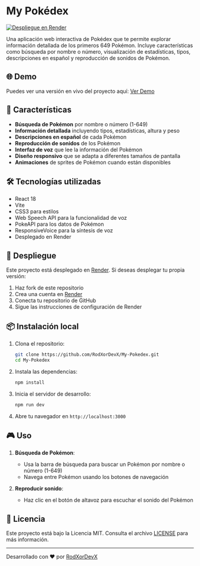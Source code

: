 # My Pokédex

[![Despliegue en Render](https://img.shields.io/badge/Render-46E3B7?style=for-the-badge&logo=render&logoColor=white)](https://my-pokedex-2w1u.onrender.com/)

Una aplicación web interactiva de Pokédex que te permite explorar información detallada de los primeros 649 Pokémon. Incluye características como búsqueda por nombre o número, visualización de estadísticas, tipos, descripciones en español y reproducción de sonidos de Pokémon.

## 🌐 Demo

Puedes ver una versión en vivo del proyecto aquí:
[Ver Demo](https://my-pokedex-2w1u.onrender.com/)

## 🚀 Características

- **Búsqueda de Pokémon** por nombre o número (1-649)
- **Información detallada** incluyendo tipos, estadísticas, altura y peso
- **Descripciones en español** de cada Pokémon
- **Reproducción de sonidos** de los Pokémon
- **Interfaz de voz** que lee la información del Pokémon
- **Diseño responsivo** que se adapta a diferentes tamaños de pantalla
- **Animaciones** de sprites de Pokémon cuando están disponibles

## 🛠️ Tecnologías utilizadas

- React 18
- Vite
- CSS3 para estilos
- Web Speech API para la funcionalidad de voz
- PokeAPI para los datos de Pokémon
- ResponsiveVoice para la síntesis de voz
- Desplegado en Render

## 🚀 Despliegue

Este proyecto está desplegado en [Render](https://render.com/). Si deseas desplegar tu propia versión:

1. Haz fork de este repositorio
2. Crea una cuenta en [Render](https://render.com/)
3. Conecta tu repositorio de GitHub
4. Sigue las instrucciones de configuración de Render

## 📦 Instalación local

1. Clona el repositorio:
   ```bash
   git clone https://github.com/RodXorDevX/My-Pokedex.git
   cd My-Pokedex
   ```

2. Instala las dependencias:
   ```bash
   npm install
   ```

3. Inicia el servidor de desarrollo:
   ```bash
   npm run dev
   ```

4. Abre tu navegador en `http://localhost:3000`

## 🎮 Uso

1. **Búsqueda de Pokémon**:
   - Usa la barra de búsqueda para buscar un Pokémon por nombre o número (1-649)
   - Navega entre Pokémon usando los botones de navegación

2. **Reproducir sonido**:
   - Haz clic en el botón de altavoz para escuchar el sonido del Pokémon

## 📝 Licencia

Este proyecto está bajo la Licencia MIT. Consulta el archivo [LICENSE](LICENSE) para más información.

---

Desarrollado con ❤️ por [RodXorDevX](https://github.com/RodXorDevX)
